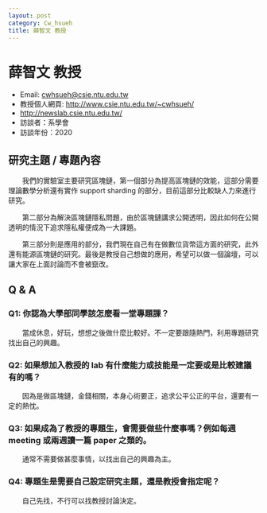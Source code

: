 ```yaml
---
layout: post
category: Cw_hsueh
title: 薛智文 教授
---
```


# 薛智文 教授

- Email: cwhsueh@csie.ntu.edu.tw
- 教授個人網頁: <http://www.csie.ntu.edu.tw/~cwhsueh/>
- <http://newslab.csie.ntu.edu.tw/>
- 訪談者：系學會
- 訪談年份：2020


## 研究主題 / 專題內容

&emsp;&emsp;我們的實驗室主要研究區塊鏈，第一個部分為提高區塊鏈的效能，這部分需要理論數學分析還有實作 support sharding 的部分，目前這部分比較缺人力來進行研究。


&emsp;&emsp;第二部分為解決區塊鏈隱私問題，由於區塊鏈講求公開透明，因此如何在公開透明的情況下追求隱私權便成為一大課題。


&emsp;&emsp;第三部分則是應用的部分，我們現在自己有在做數位貨幣這方面的研究，此外還有能源區塊鏈的研究。最後是教授自己想做的應用，希望可以做一個論壇，可以讓大家在上面討論而不會被竄改。

## Q & A

### Q1: 你認為大學部同學該怎麼看一堂專題課？

&emsp;&emsp;當成休息，好玩，想想之後做什麼比較好。不一定要跟隨熱門，利用專題研究找出自己的興趣。

### Q2: 如果想加入教授的 lab 有什麼能力或技能是一定要或是比較建議有的嗎？

&emsp;&emsp;因為是做區塊鏈，金錢相關，本身心術要正，追求公平公正的平台，還要有一定的熱忱。

### Q3: 如果成為了教授的專題生，會需要做些什麼事嗎？例如每週 meeting 或兩週讀一篇 paper 之類的。

&emsp;&emsp;通常不需要做甚麼事情，以找出自己的興趣為主。

### Q4: 專題生是需要自己設定研究主題，還是教授會指定呢？

&emsp;&emsp;自己先找，不行可以找教授討論決定。
